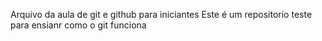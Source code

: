Arquivo da aula de git e github para iniciantes
Este é um repositorio teste para ensianr como o git funciona